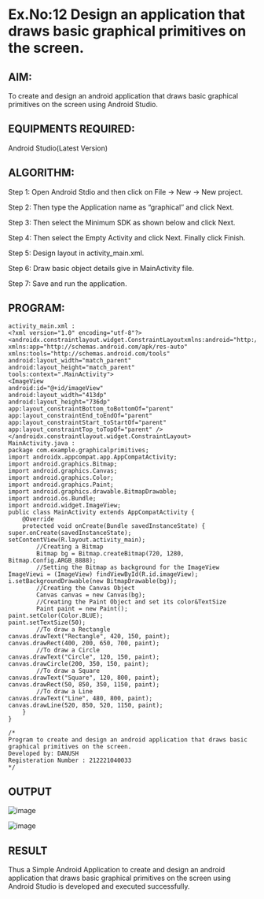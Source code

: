 
# Ex.No:12 Design an application that draws basic graphical primitives on the screen.


## AIM:

To create and design an android application that draws basic graphical primitives on the screen using Android Studio.

## EQUIPMENTS REQUIRED:

Android Studio(Latest Version)

## ALGORITHM:

Step 1: Open Android Stdio and then click on File -> New -> New project.

Step 2: Then type the Application name as “graphical″ and click Next. 

Step 3: Then select the Minimum SDK as shown below and click Next.

Step 4: Then select the Empty Activity and click Next. Finally click Finish.

Step 5: Design layout in activity_main.xml.

Step 6: Draw basic object details give in MainActivity file.

Step 7: Save and run the application.

## PROGRAM:
```
activity_main.xml :
<?xml version="1.0" encoding="utf-8"?>
<androidx.constraintlayout.widget.ConstraintLayoutxmlns:android="http://schemas.android.com/apk/res/android"
xmlns:app="http://schemas.android.com/apk/res-auto"
xmlns:tools="http://schemas.android.com/tools"
android:layout_width="match_parent"
android:layout_height="match_parent"
tools:context=".MainActivity">
<ImageView
android:id="@+id/imageView"
android:layout_width="413dp"
android:layout_height="736dp"
app:layout_constraintBottom_toBottomOf="parent"
app:layout_constraintEnd_toEndOf="parent"
app:layout_constraintStart_toStartOf="parent"
app:layout_constraintTop_toTopOf="parent" />
</androidx.constraintlayout.widget.ConstraintLayout>
MainActivity.java :
package com.example.graphicalprimitives;
import androidx.appcompat.app.AppCompatActivity;
import android.graphics.Bitmap;
import android.graphics.Canvas;
import android.graphics.Color;
import android.graphics.Paint;
import android.graphics.drawable.BitmapDrawable;
import android.os.Bundle;
import android.widget.ImageView;
public class MainActivity extends AppCompatActivity {
    @Override
    protected void onCreate(Bundle savedInstanceState) {
super.onCreate(savedInstanceState);
setContentView(R.layout.activity_main);
        //Creating a Bitmap
        Bitmap bg = Bitmap.createBitmap(720, 1280, Bitmap.Config.ARGB_8888);
        //Setting the Bitmap as background for the ImageView
ImageViewi = (ImageView) findViewById(R.id.imageView);
i.setBackgroundDrawable(new BitmapDrawable(bg));
        //Creating the Canvas Object
        Canvas canvas = new Canvas(bg);
        //Creating the Paint Object and set its color&TextSize
        Paint paint = new Paint();
paint.setColor(Color.BLUE);
paint.setTextSize(50);
        //To draw a Rectangle
canvas.drawText("Rectangle", 420, 150, paint);
canvas.drawRect(400, 200, 650, 700, paint);
        //To draw a Circle
canvas.drawText("Circle", 120, 150, paint);
canvas.drawCircle(200, 350, 150, paint);
        //To draw a Square
canvas.drawText("Square", 120, 800, paint);
canvas.drawRect(50, 850, 350, 1150, paint);
        //To draw a Line
canvas.drawText("Line", 480, 800, paint);
canvas.drawLine(520, 850, 520, 1150, paint);
    }
}

/*
Program to create and design an android application that draws basic graphical primitives on the screen.
Developed by: DANUSH
Registeration Number : 212221040033
*/
```

## OUTPUT



![image](https://github.com/danush564/Mobile-Application-Development/assets/98585166/f9231f6e-6194-40e6-809e-593eddc470c8)

![image](https://github.com/danush564/Mobile-Application-Development/assets/98585166/7ef2c05e-1b21-42c8-be41-5a618771fd4a)


## RESULT
Thus a Simple Android Application to create and design an android application that draws basic graphical primitives on the screen using Android Studio is developed and executed successfully.
